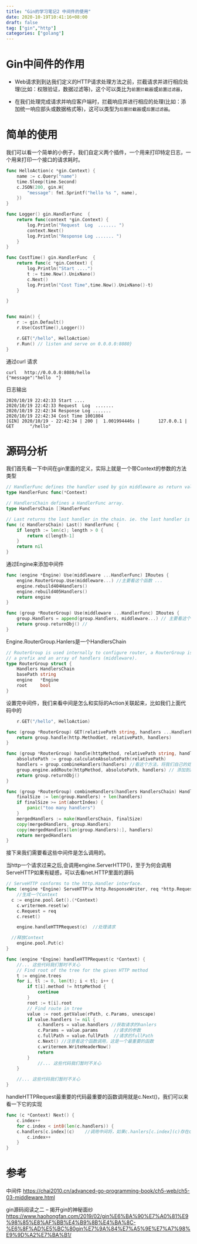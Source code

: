 ```yaml
---
title: "Gin的学习笔记2 中间件的使用"
date: 2020-10-19T10:41:16+08:00
draft: false
tag: ["gin","http"]
categories: ["golang"]
---
```


# Gin中间件的作用

- Web请求到到达我们定义的HTTP请求处理方法之前，拦截请求并进行相应处理(比如：权限验证，数据过滤等)，这个可以类比为`前置拦截器`或`前置过滤器`，

- 在我们处理完成请求并响应客户端时，拦截响应并进行相应的处理(比如：添加统一响应部头或数据格式等)，这可以类型为`后置拦截器`或`后置过滤器`。

  

# 简单的使用

我们可以看一个简单的小例子，我们自定义两个插件，一个用来打印特定日志，一个用来打印一个接口的请求耗时。

```go
func HelloAction(c *gin.Context) {
	name := c.Query("name")
	time.Sleep(time.Second)
	c.JSON(200, gin.H{
		"message": fmt.Sprintf("hello %s ", name),
	})
}

func Logger() gin.HandlerFunc  {
	return func(context *gin.Context) {
		log.Println("Request  Log  ....... ")
		context.Next()
		log.Println("Response Log ....... ")
	}
}

func CostTime() gin.HandlerFunc  {
	return func(c *gin.Context) {
		log.Println("Start ....")
		t := time.Now().UnixNano()
		c.Next()
		log.Println("Cost Time",time.Now().UnixNano()-t)
	}

}


func main() {
	r := gin.Default()
	r.Use(CostTime(),Logger())

	r.GET("/hello", HelloAction)
	r.Run() // listen and serve on 0.0.0.0:8080}
}
```

通过curl 请求

```shell
curl   http://0.0.0.0:8080/hello 
{"message":"hello  "}
```

日志输出

```shell
2020/10/19 22:42:33 Start ....
2020/10/19 22:42:33 Request  Log  ....... 
2020/10/19 22:42:34 Response Log ....... 
2020/10/19 22:42:34 Cost Time 1001804
[GIN] 2020/10/19 - 22:42:34 | 200 |  1.001994446s |       127.0.0.1 | GET      "/hello"
```



# 源码分析

我们首先看一下中间在gin里面的定义，实际上就是一个带Context的参数的方法类型

```go
// HandlerFunc defines the handler used by gin middleware as return value.
type HandlerFunc func(*Context)

// HandlersChain defines a HandlerFunc array.
type HandlersChain []HandlerFunc

// Last returns the last handler in the chain. ie. the last handler is the main one.
func (c HandlersChain) Last() HandlerFunc {
	if length := len(c); length > 0 {
		return c[length-1]
	}
	return nil
}
```

通过Engine来添加中间件

```go
func (engine *Engine) Use(middleware ...HandlerFunc) IRoutes {
	engine.RouterGroup.Use(middleware...) //主要看这个函数 ...
	engine.rebuild404Handlers()
	engine.rebuild405Handlers()
	return engine
}

func (group *RouterGroup) Use(middleware ...HandlerFunc) IRoutes {
	group.Handlers = append(group.Handlers, middleware...) // 主要看这个操作
	return group.returnObj() //
}
```

Engine.RouterGroup.Hanlers是一个HandlersChain

```go
// RouterGroup is used internally to configure router, a RouterGroup is associated with
// a prefix and an array of handlers (middleware).
type RouterGroup struct {
	Handlers HandlersChain 
	basePath string
	engine   *Engine
	root     bool
}
```

设置完中间件，我们来看中间是怎么和实际的Action关联起来，比如我们上面代码中的 

```go
	r.GET("/hello", HelloAction)
```



```go
func (group *RouterGroup) GET(relativePath string, handlers ...HandlerFunc) IRoutes {
	return group.handle(http.MethodGet, relativePath, handlers)
}

func (group *RouterGroup) handle(httpMethod, relativePath string, handlers HandlersChain) IRoutes {
	absolutePath := group.calculateAbsolutePath(relativePath)
	handlers = group.combineHandlers(handlers) //看这个方法，将我们自己的处理业务的Action和中间合并
	group.engine.addRoute(httpMethod, absolutePath, handlers) // 添加到路由表，这部分我们先不关心
	return group.returnObj()
}

func (group *RouterGroup) combineHandlers(handlers HandlersChain) HandlersChain {
	finalSize := len(group.Handlers) + len(handlers)
	if finalSize >= int(abortIndex) {
		panic("too many handlers")
	}
	mergedHandlers := make(HandlersChain, finalSize)
	copy(mergedHandlers, group.Handlers)
	copy(mergedHandlers[len(group.Handlers):], handlers)
	return mergedHandlers
}
```

接下来我们需要看这些中间件是怎么调用的。

当http一个请求过来之后,会调用engine.ServerHTTP()，至于为何会调用ServeHTTP如果有疑惑，可以去看net.HTTP里面的源码

```go
// ServeHTTP conforms to the http.Handler interface.
func (engine *Engine) ServeHTTP(w http.ResponseWriter, req *http.Request) {
	//生成一个Context
  c := engine.pool.Get().(*Context)  
	c.writermem.reset(w)
	c.Request = req
	c.reset()

	engine.handleHTTPRequest(c)  //处理请求

  //释放Context
	engine.pool.Put(c)
}

func (engine *Engine) handleHTTPRequest(c *Context) {
	//... 这些代码我们暂时不关心
	// Find root of the tree for the given HTTP method
	t := engine.trees
	for i, tl := 0, len(t); i < tl; i++ {
		if t[i].method != httpMethod {
			continue
		}
		root := t[i].root
		// Find route in tree
		value := root.getValue(rPath, c.Params, unescape)
		if value.handlers != nil {
			c.handlers = value.handlers //获取请求的hanlers 
			c.Params = value.params      //请求的参数
			c.fullPath = value.fullPath  //请求的fullPath 
			c.Next() //注意看这个函数调用，这是一个最重要的函数
			c.writermem.WriteHeaderNow()
			return
		}
			//... 这些代码我们暂时不关心
	}

	//... 这些代码我们暂时不关心
}
```

handleHTTPRequest最重要的代码最重要的函数调用就是c.Next()，我们可以来看一下它的实现

```go
func (c *Context) Next() {
	c.index++
	for c.index < int8(len(c.handlers)) {
    c.handlers[c.index](c)    //调用中间将，如果c.hanlers[c.index](c)存在c.Next(),就有有递归调用c.Next() 
		c.index++
	}
}
```







# 参考

中间件 https://chai2010.cn/advanced-go-programming-book/ch5-web/ch5-03-middleware.html

gin源码阅读之二 – 揭开gin的神秘面纱 https://www.haohongfan.com/2019/02/gin%E6%BA%90%E7%A0%81%E9%98%85%E8%AF%BB%E4%B9%8B%E4%BA%8C-%E6%8F%AD%E5%BC%80gin%E7%9A%84%E7%A5%9E%E7%A7%98%E9%9D%A2%E7%BA%B1/